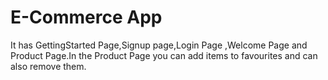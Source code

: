 # E-Commerce App

It has  GettingStarted Page,Signup page,Login Page ,Welcome Page and Product Page.In the Product Page you can add items to favourites and can also remove them.
